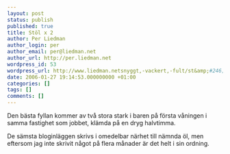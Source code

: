 ```yaml
---
layout: post
status: publish
published: true
title: Stöl x 2
author: Per Liedman
author_login: per
author_email: per@liedman.net
author_url: http://per.liedman.net
wordpress_id: 53
wordpress_url: http://www.liedman.netsnyggt,-vackert,-fult/st&amp;#246;l-x-2/
date: 2006-01-27 19:14:53.000000000 +01:00
categories: []
tags: []
comments: []
---
```

Den bästa fyllan kommer av två stora stark i baren på första våningen i samma fastighet som jobbet, klämda på en dryg halvtimma.

De sämsta bloginläggen skrivs i omedelbar närhet till nämnda öl, men eftersom jag inte skrivit något på flera månader är det helt i sin ordning.
